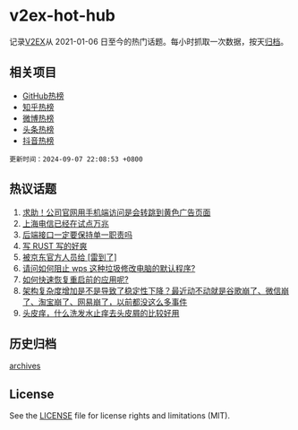 # v2ex-hot-hub

 记录[V2EX](https://www.v2ex.com/)从 2021-01-06 日至今的热门话题。每小时抓取一次数据，按天[归档](archives)。
 
 ## 相关项目

- [GitHub热榜](https://github.com/lonnyzhang423/github-hot-hub)
- [知乎热榜](https://github.com/lonnyzhang423/zhihu-hot-hub)
- [微博热榜](https://github.com/lonnyzhang423/weibo-hot-hub)
- [头条热榜](https://github.com/lonnyzhang423/toutiao-hot-hub)
- [抖音热榜](https://github.com/lonnyzhang423/douyin-hot-hub)


 `更新时间：2024-09-07 22:08:53 +0800`

## 热议话题

1. [求助！公司官网用手机端访问是会转跳到黄色广告页面](https://www.v2ex.com/t/1070878)
1. [上海电信已经在试点万兆](https://www.v2ex.com/t/1070890)
1. [后端接口一定要保持单一职责吗](https://www.v2ex.com/t/1070858)
1. [写 RUST 写的好爽](https://www.v2ex.com/t/1070876)
1. [被京东官方人员给 [雷到了]](https://www.v2ex.com/t/1070889)
1. [请问如何阻止 wps 这种垃圾修改电脑的默认程序?](https://www.v2ex.com/t/1070887)
1. [如何快速恢复重启前的应用呢?](https://www.v2ex.com/t/1070882)
1. [架构复杂度增加是不是导致了稳定性下降？最近动不动就是谷歌崩了、微信崩了、淘宝崩了、网易崩了，以前都没这么多事件](https://www.v2ex.com/t/1070899)
1. [头皮痒，什么洗发水止痒去头皮屑的比较好用](https://www.v2ex.com/t/1070900)

## 历史归档

[archives](archives)

## License

See the [LICENSE](LICENSE) file for license rights and limitations (MIT).
